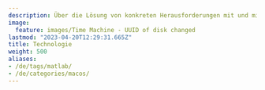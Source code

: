 ```yaml
---
description: Über die Lösung von konkreten Herausforderungen mit und mittels Technologie – inklusive Sourcecode und Screenshots
image:
  feature: images/Time Machine - UUID of disk changed
lastmod: "2023-04-20T12:29:31.665Z"
title: Technologie
weight: 500
aliases:
- /de/tags/matlab/
- /de/categories/macos/
---
```

